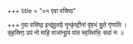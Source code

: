 +++
title = "०५ एवा वसिष्ठ"

+++
ए॒वा वसि॑ष्ठ॒ इन्द्र॑मू॒तये॒ नॄन्कृ॑ष्टी॒नां वृ॑ष॒भं सु॒ते गृ॑णाति ।  
स॒ह॒स्रिण॒ उप॑ नो माहि॒ वाजा॑न्यू॒यं पा॑त स्व॒स्तिभिः॒ सदा॑ नः ॥
